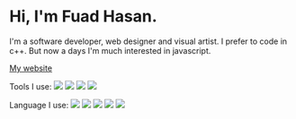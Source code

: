 
# Hi, I'm Fuad Hasan. 
I'm a software developer, web designer and visual artist. I prefer to code in c++. But now a days I'm much interested in javascript. 


[My website](https://itsfuad.netlify.app)

Tools I use:
![](https://img.icons8.com/fluent/30/000000/visual-studio-2019.png) 
![](https://img.icons8.com/color/30/000000/visual-studio-code-2019.png)
![](https://img.icons8.com/color/30/000000/sass.png)
![](https://img.icons8.com/color/30/000000/npm.png)

Language I use:
![](https://img.icons8.com/color/30/000000/c-plus-plus-logo.png)
![](https://img.icons8.com/color/30/000000/javascript--v2.png)
![](https://img.icons8.com/color/30/000000/nodejs.png)
![](https://img.icons8.com/color/30/000000/golang.png)
![](https://img.icons8.com/color/30/000000/php.png)
